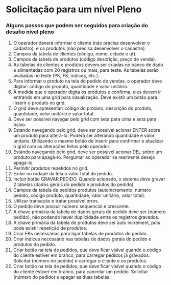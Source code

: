 # Solicitação para um nível Pleno

### Alguns passos que podem ser seguidos para criação do desafio nível pleno

1. O operador deverá informar o cliente (não precisa desenvolver o cadastro), e os produtos (não precisa desenvolver o cadastro).
2. Campos da tabela de clientes (código, nome, cidade e uf).
3. Campos da tabela de produtos (código descrição, preço de venda).
4. As tabelas de clientes e produtos devem ser criadas no banco de dado e alimentadas com 20 registros ou mais, para teste. As tabelas serão avaliadas no teste (PK, FK, índices, etc.).
5. Para informar o produto na tela do pedido de vendas, o operador deve digitar: código do produto, quantidade e valor unitário.
6. À medida que o operador digita os produtos e confirma, eles devem ir entrando em uma grid para visualização. Deve existir um botão para inserir o produto no grid.
7. O grid deve apresentar: código do produto, descrição do produto, quantidade, valor unitário e valor total.
8. Deve ser possível navegar pelo grid com seta para cima e seta para baixo.
9. Estando navegando pelo grid, deve ser possível acionar ENTER sobre um produto para alterá-lo. Poderá ser alterando quantidade e valor unitário. Utilizando o mesmo botão de inserir para confirmar e atualizar o grid com as alterações feitas pelo operador.
10. Estando navegando pelo grid, deve ser possível acionar DEL sobre um produto para apagá-lo. Perguntar ao operador se realmente deseja apagá-lo.
11. Permitir produtos repetidos no grid.
12. Exibir no rodapé da tela o valor total do pedido.
14. Incluir botão GRAVAR PEDIDO. Quando acionado, o sistema deve gravar 2 tabelas (dados gerais do pedido e produtos do pedido)
15. Campos da tabela de pedidos produtos (autoincremento, número pedido, código produto, quantidade, valor unitário, valor total).
16. Utilizar transação e tratar possível erros.
17. O pedido deve possuir número sequencial e crescente.
18. A chave primária da tabela de dados gerais do pedido deve ser (número pedido), não podendo haver duplicidade entre os registros gravados.
19. A chave primária da tabela de produtos deve ser auto increment, pois pode existir repetição de produtos.
20. Criar FKs necessárias para ligar tabelas de produtos do pedido.
21. Criar índices necessário nas tabelas de dados gerais do pedido e produtos do pedido.
22. Criar botão na tela de pedidos, que deve ficar visível quando o código do cliente estiver em branco, para carregar pedidos já gravados. Solicitar (número do pedido) e carregar o cliente e os produtos.
23. Criar botão na tela de pedidos, que deve ficar visível quando o código do cliente estiver em branco, para cancelar um pedido. Solicitar (número do pedido) e apagar as duas tabelas.
